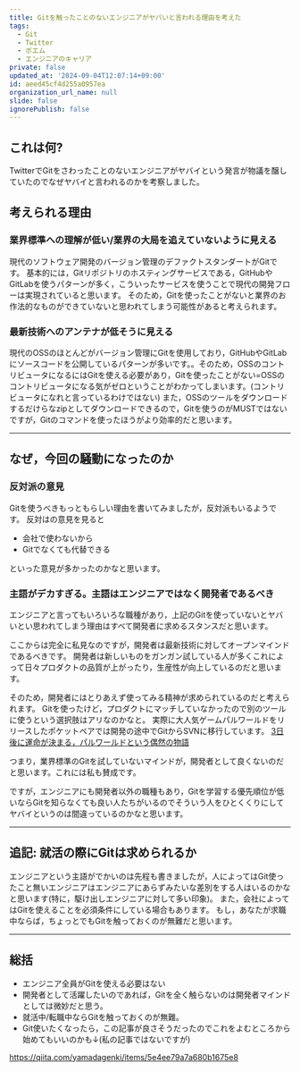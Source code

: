 ```yaml
---
title: Gitを触ったことのないエンジニアがヤバいと言われる理由を考えた
tags:
  - Git
  - Twitter
  - ポエム
  - エンジニアのキャリア
private: false
updated_at: '2024-09-04T12:07:14+09:00'
id: aeed45cf4d255a0957ea
organization_url_name: null
slide: false
ignorePublish: false
---
```

## これは何?

TwitterでGitをさわったことのないエンジニアがヤバイという発言が物議を醸していたのでなぜヤバイと言われるのかを考察しました。

## 考えられる理由

### 業界標準への理解が低い/業界の大局を追えていないように見える

現代のソフトウェア開発のバージョン管理のデファクトスタンダートがGitです。
基本的には，Gitリポジトリのホスティングサービスである，GitHubやGitLabを使うパターンが多く，こういったサービスを使うことで現代の開発フローは実現されていると思います。
そのため，Gitを使ったことがないと業界のお作法的なものができていないと思われてしまう可能性があると考えられます。

### 最新技術へのアンテナが低そうに見える

現代のOSSのほとんどがバージョン管理にGitを使用しており，GitHubやGitLabにソースコードを公開しているパターンが多いです。。そのため，OSSのコントリビュータになるにはGitを使える必要があり，Gitを使ったことがない=OSSのコントリビュータになる気がゼロということがわかってしまいます。(コントリビュータになれと言っているわけではない)
また，OSSのツールをダウンロードするだけらなzipとしてダウンロードできるので，Gitを使うのがMUSTではないですが，Gitのコマンドを使ったほうがより効率的だと思います。

---

## なぜ，今回の騒動になったのか

### 反対派の意見

Gitを使うべきもっともらしい理由を書いてみましたが，反対派もいるようです。
反対はの意見を見ると

- 会社で使わないから
- Gitでなくても代替できる

といった意見が多かったのかなと思います。

### 主語がデカすぎる。主語はエンジニアではなく開発者であるべき

エンジニアと言ってもいろいろな職種があり，上記のGitを使っていないとヤバいとい思われてしまう理由はすべて開発者に求めるスタンスだと思います。

ここからは完全に私見なのですが，開発者は最新技術に対してオープンマインドであるべきです。
開発者は新しいものをガンガン試している人が多くこれによって日々プロダクトの品質が上がったり，生産性が向上しているのだと思います。

そのため，開発者にはとりあえず使ってみる精神が求められているのだと考えられます。
Gitを使ったけど，プロダクトにマッチしていなかったので別のツールに使うという選択肢はアリなのかなと。
実際に大人気ゲームパルワールドをリリースしたポケットペアでは開発の途中でGitからSVNに移行しています。
[3日後に運命が決まる，パルワールドという偶然の物語](https://note.com/pocketpair/n/n54f674cccc40)

つまり，業界標準のGitを試していないマインドが，開発者として良くないのだと思います。これには私も賛成です。

ですが，エンジニアにも開発者以外の職種もあり，Gitを学習する優先順位が低いならGitを知らなくても良い人たちがいるのでそういう人をひとくくりにしてヤバイというのは間違っているのかなと思います。

---

## 追記: 就活の際にGitは求められるか

エンジニアという主語がでかいのは先程も書きましたが，人によってはGit使ったこと無いエンジニアはエンジニアにあらずみたいな差別をする人はいるのかなと思います(特に，駆け出しエンジニアに対して多い印象)。
また，会社によってはGitを使えることを必須条件にしている場合もあります。
もし，あなたが求職中ならば，ちょっとでもGitを触っておくのが無難だと思います。


---

## 総括

- エンジニア全員がGitを使える必要はない
- 開発者として活躍したいのであれば，Gitを全く触らないのは開発者マインドとしては微妙だと思う。
- 就活中/転職中ならGitを触っておくのが無難。
- Git使いたくなったら，この記事が良さそうだったのでこれをよむところから始めてもいいのかも↓(私の記事ではないですが)

https://qiita.com/yamadagenki/items/5e4ee79a7a680b1675e8
